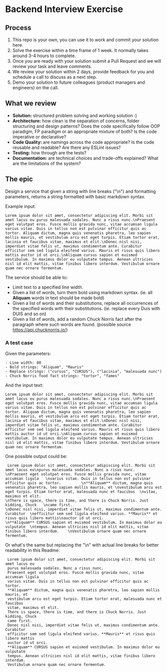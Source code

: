 # Backend Interview Exercise

## Process

1. This repo is your own, you can use it to work and commit your solution here.
2. Solve the exercise within a time frame of 1 week. It normally takes around 3-4 hours to complete.
3. Once you are ready with your solution submit a Pull Request and we will review your task and leave comments.
4. We review your solution within 2 days, provide feedback for you and schedule a call to discuss as a next step.
5. Demo your solution to future colleagues (product managers and engineers) on the call.

## What we review

- **Solution:** structured problem solving and working solution :)
- **Architecture:** how clean is the separation of concerns, folder structuring and design patterns? Does the code specifically follow OOP paradigm, FP paradigm or an appropriate mixture of both? Is the code imperative or declarative?
- **Code Quality:** are namings across the code appropriate? Is the code reusable and readable? Are there any ESLint issues?
- **Testing:** how through are the tests?
- **Documentation:** are technical choices and trade-offs explained? What are the limitations of the system?

## The epic

Design a service that given a string with line breaks ("\n") and formatting parameters, returns a string formatted with basic markdown syntax.

Example input:

```
Lorem ipsum dolor sit amet, consectetur adipiscing elit. Morbi sit amet lacus eu purus malesuada sodales. Nunc a risus nunc.\nPraesent eget volutpat eros. Fusce mollis gravida nunc, vitae accumsan ligula varius vitae. Duis in tellus non est pulvinar efficitur quis ac tortor. Aliquam dictum, magna quis venenatis pharetra, leo sapien mollis mauris, et vestibulum arcu est eget turpis. Etiam tortor erat, lacinia et faucibus vitae, maximus et elit.\nDonec nisl nisi, imperdiet vitae felis ut, maximus condimentum ante. Curabitur efficitur sem sed ligula eleifend varius. Mauris et risus quis libero mattis auctor id ut orci.\nAliquam cursus sapien et euismod vestibulum. In maximus dolor eu vulputate tempus. Aenean ultricies nisl id elit mattis, vitae finibus libero interdum. Vestibulum ornare quam nec ornare fermentum.
```

The service should be able to:

- Limit text to a specified line width.
- Given a list of words, turn them bold using markdown syntax. (ie. all **Aliquam** words in text should be made bold)
- Given a list of words and their substitutions, replace all occurrences of the specified words with their substitutions. (ie. replace every Duis with DUIS and so on)
- Given a list of words, add a random Chuck Norris fact after the paragraph where such words are found. (possible source https://api.chucknorris.io/)

### A test case

Given the parameters:

```
- Line width: 80
- Bold strings: "Aliquam", "Mauris"
- Replace strings: ("cursus", "CURSUS"), ("lacinia", "malesuada nunc")
- Chuck Norris food fact strings: "tortor", "fames"
```

And the input text:

```
Lorem ipsum dolor sit amet, consectetur adipiscing elit. Morbi sit amet lacus eu purus malesuada sodales. Nunc a risus nunc.\nPraesent eget volutpat eros. Fusce mollis gravida nunc, vitae accumsan ligula varius vitae. Duis in tellus non est pulvinar efficitur quis ac tortor. Aliquam dictum, magna quis venenatis pharetra, leo sapien mollis mauris, et vestibulum arcu est eget turpis. Etiam tortor erat, lacinia et faucibus vitae, maximus et elit.\nDonec nisl nisi, imperdiet vitae felis ut, maximus condimentum ante. Curabitur efficitur sem sed ligula eleifend varius. Mauris et risus quis libero mattis auctor id ut orci.\nAliquam cursus sapien et euismod vestibulum. In maximus dolor eu vulputate tempus. Aenean ultricies nisl id elit mattis, vitae finibus libero interdum. Vestibulum ornare quam nec ornare fermentum.
```

One possible output could be:

```
 Lorem ipsum dolor sit amet, consectetur adipiscing elit. Morbi sit amet lacus eu\npurus malesuada sodales. Nunc a risus nunc.                                     \nPraesent eget volutpat eros. Fusce mollis gravida nunc, vitae accumsan ligula   \nvarius vitae. Duis in tellus non est pulvinar efficitur quis ac tortor.         \n**Aliquam** dictum, magna quis venenatis pharetra, leo sapien mollis mauris, et \nvestibulum arcu est eget turpis. Etiam tortor erat, malesuada nunc et faucibus  \nvitae, maximus et elit.                                                         \nThere is space, there is time, and there is Chuck Norris. Just kidding, Chuck   \ncame first.                                                                     \nDonec nisl nisi, imperdiet vitae felis ut, maximus condimentum ante. Curabitur  \nefficitur sem sed ligula eleifend varius. **Mauris** et risus quis libero mattis\nauctor id ut orci.                                                              \n**Aliquam** CURSUS sapien et euismod vestibulum. In maximus dolor eu vulputate  \ntempus. Aenean ultricies nisl id elit mattis, vitae finibus libero interdum.    \nVestibulum ornare quam nec ornare fermentum.
```

Or what's the same but replacing the "\n" with actual line breaks for better readability in this Readme:

```
 Lorem ipsum dolor sit amet, consectetur adipiscing elit. Morbi sit amet lacus eu
 purus malesuada sodales. Nunc a risus nunc.                                     
 Praesent eget volutpat eros. Fusce mollis gravida nunc, vitae accumsan ligula   
 varius vitae. Duis in tellus non est pulvinar efficitur quis ac tortor.         
 **Aliquam** dictum, magna quis venenatis pharetra, leo sapien mollis mauris, et 
 vestibulum arcu est eget turpis. Etiam tortor erat, malesuada nunc et faucibus  
 vitae, maximus et elit.                                                         
 There is space, there is time, and there is Chuck Norris. Just kidding, Chuck   
 came first.                                                                     
 Donec nisl nisi, imperdiet vitae felis ut, maximus condimentum ante. Curabitur  
 efficitur sem sed ligula eleifend varius. **Mauris** et risus quis libero mattis
 auctor id ut orci.                                                              
 **Aliquam** CURSUS sapien et euismod vestibulum. In maximus dolor eu vulputate  
 tempus. Aenean ultricies nisl id elit mattis, vitae finibus libero interdum.    
 Vestibulum ornare quam nec ornare fermentum.                                    
```

